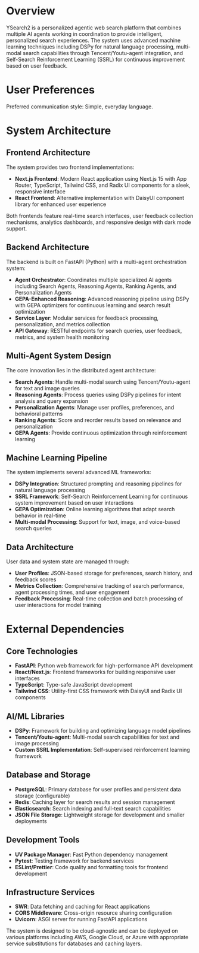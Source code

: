 # Overview

YSearch2 is a personalized agentic web search platform that combines multiple AI agents working in coordination to provide intelligent, personalized search experiences. The system uses advanced machine learning techniques including DSPy for natural language processing, multi-modal search capabilities through Tencent/Youtu-agent integration, and Self-Search Reinforcement Learning (SSRL) for continuous improvement based on user feedback.

# User Preferences

Preferred communication style: Simple, everyday language.

# System Architecture

## Frontend Architecture
The system provides two frontend implementations:
- **Next.js Frontend**: Modern React application using Next.js 15 with App Router, TypeScript, Tailwind CSS, and Radix UI components for a sleek, responsive interface
- **React Frontend**: Alternative implementation with DaisyUI component library for enhanced user experience

Both frontends feature real-time search interfaces, user feedback collection mechanisms, analytics dashboards, and responsive design with dark mode support.

## Backend Architecture
The backend is built on FastAPI (Python) with a multi-agent orchestration system:

- **Agent Orchestrator**: Coordinates multiple specialized AI agents including Search Agents, Reasoning Agents, Ranking Agents, and Personalization Agents
- **GEPA-Enhanced Reasoning**: Advanced reasoning pipeline using DSPy with GEPA optimizers for continuous learning and search result optimization
- **Service Layer**: Modular services for feedback processing, personalization, and metrics collection
- **API Gateway**: RESTful endpoints for search queries, user feedback, metrics, and system health monitoring

## Multi-Agent System Design
The core innovation lies in the distributed agent architecture:

- **Search Agents**: Handle multi-modal search using Tencent/Youtu-agent for text and image queries
- **Reasoning Agents**: Process queries using DSPy pipelines for intent analysis and query expansion
- **Personalization Agents**: Manage user profiles, preferences, and behavioral patterns
- **Ranking Agents**: Score and reorder results based on relevance and personalization
- **GEPA Agents**: Provide continuous optimization through reinforcement learning

## Machine Learning Pipeline
The system implements several advanced ML frameworks:

- **DSPy Integration**: Structured prompting and reasoning pipelines for natural language processing
- **SSRL Framework**: Self-Search Reinforcement Learning for continuous system improvement based on user interactions
- **GEPA Optimization**: Online learning algorithms that adapt search behavior in real-time
- **Multi-modal Processing**: Support for text, image, and voice-based search queries

## Data Architecture
User data and system state are managed through:

- **User Profiles**: JSON-based storage for preferences, search history, and feedback scores
- **Metrics Collection**: Comprehensive tracking of search performance, agent processing times, and user engagement
- **Feedback Processing**: Real-time collection and batch processing of user interactions for model training

# External Dependencies

## Core Technologies
- **FastAPI**: Python web framework for high-performance API development
- **React/Next.js**: Frontend frameworks for building responsive user interfaces
- **TypeScript**: Type-safe JavaScript development
- **Tailwind CSS**: Utility-first CSS framework with DaisyUI and Radix UI components

## AI/ML Libraries
- **DSPy**: Framework for building and optimizing language model pipelines
- **Tencent/Youtu-agent**: Multi-modal search capabilities for text and image processing
- **Custom SSRL Implementation**: Self-supervised reinforcement learning framework

## Database and Storage
- **PostgreSQL**: Primary database for user profiles and persistent data storage (configurable)
- **Redis**: Caching layer for search results and session management
- **Elasticsearch**: Search indexing and full-text search capabilities
- **JSON File Storage**: Lightweight storage for development and smaller deployments

## Development Tools
- **UV Package Manager**: Fast Python dependency management
- **Pytest**: Testing framework for backend services
- **ESLint/Prettier**: Code quality and formatting tools for frontend development

## Infrastructure Services
- **SWR**: Data fetching and caching for React applications
- **CORS Middleware**: Cross-origin resource sharing configuration
- **Uvicorn**: ASGI server for running FastAPI applications

The system is designed to be cloud-agnostic and can be deployed on various platforms including AWS, Google Cloud, or Azure with appropriate service substitutions for databases and caching layers.